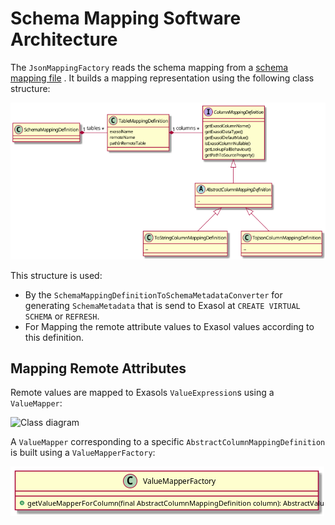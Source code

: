 # Schema Mapping Software Architecture

The `JsonMappingFactory` reads the schema mapping from a [schema mapping file](https://exasol.github.io/dynamodb-virtual-schema/schema_doc/index.html) 
. It builds a mapping representation using the following class structure:

![Class diagram](diagrams/mappingDefinition.png)

This structure is used:
* By the `SchemaMappingDefinitionToSchemaMetadataConverter` for generating `SchemaMetadata` that is send to Exasol at `CREATE VIRTUAL SCHEMA` or `REFRESH`. 
* For Mapping the remote attribute values to Exasol values according to this definition.

## Mapping Remote Attributes

Remote values are mapped to Exasols `ValueExpression`s using a `ValueMapper`:

![Class diagram](diagrams/valueExtractor.png)

A `ValueMapper` corresponding to a specific `AbstractColumnMappingDefinition` is built using a `ValueMapperFactory`:

![Class diagram](diagrams/valueMapperFactory.png)


